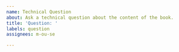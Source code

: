 ```yaml
---
name: Technical Question
about: Ask a technical question about the content of the book.
title: 'Question: '
labels: question
assignees: m-ou-se

---
```



